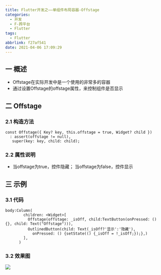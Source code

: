 ```yaml
---
title: Flutter开发之——单组件布局容器-Offstage
categories:
  - 开发
  - F-跨平台
  - Flutter
tags:
  - Flutter
abbrlink: f27af541
date: 2021-04-06 17:09:29
---
```

## 一 概述

* Offstage在实际开发中是一个使用的非常多的容器
* 通过设置Offstage的offstage属性，来控制组件是否显示

<!--more-->

## 二 Offstage

### 2.1 构造方法

```
const Offstage({ Key? key, this.offstage = true, Widget? child })
  : assert(offstage != null),
   super(key: key, child: child);
```

### 2.2 属性说明

* 当offstage为true，控件隐藏； 当offstage为false，控件显示

## 三 示例

### 3.1 代码

```
body:Column(
        children: <Widget>[
          Offstage(offstage: _isOff, child:TextButton(onPressed: () {}, child: Text("Offstage"))),
          OutlinedButton(child: Text(_isOff?'显示':'隐藏'),
            onPressed: () {setState(() {_isOff = !_isOff;});},)
        ],
      )
```

### 3.2 效果图

![][1]


[1]:https://jsd.onmicrosoft.cn/gh/PGzxc/CDN/blog-flutter/flutter-offstage-sample.gif